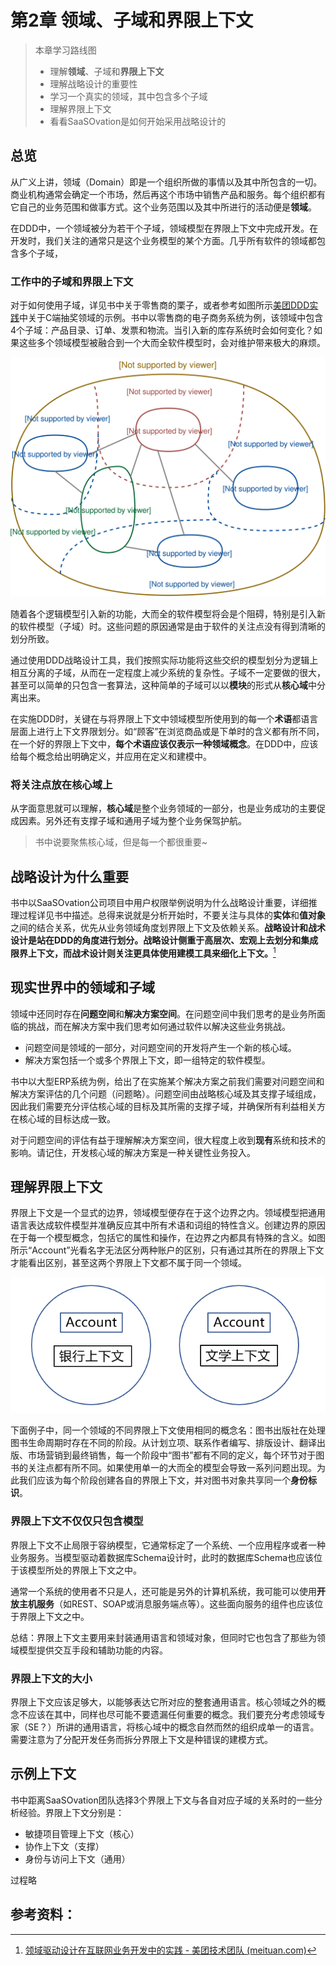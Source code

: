 # 第2章 领域、子域和界限上下文



> 本章学习路线图
>
> - 理解**领域**、子域和**界限上下文**
> - 理解战略设计的重要性
> - 学习一个真实的领域，其中包含多个子域
> - 理解界限上下文
> - 看看SaaSOvation是如何开始采用战略设计的



## 总览

从广义上讲，领域（Domain）即是一个组织所做的事情以及其中所包含的一切。商业机构通常会确定一个市场，然后再这个市场中销售产品和服务。每个组织都有它自己的业务范围和做事方式。这个业务范围以及其中所进行的活动便是**领域**。

在DDD中，一个领域被分为若干个子域，领域模型在界限上下文中完成开发。在开发时，我们关注的通常只是这个业务模型的某个方面。几乎所有软件的领域都包含多个子域，



### 工作中的子域和界限上下文

对于如何使用子域，详见书中关于零售商的栗子，或者参考如图所示[美团DDD实践](https://tech.meituan.com/2017/12/22/ddd-in-practice.html)中关于C端抽奖领域的示例。书中以零售商的电子商务系统为例，该领域中包含4个子域：产品目录、订单、发票和物流。当引入新的库存系统时会如何变化？如果这些多个领域模型被融合到一个大而全软件模型时，会对维护带来极大的麻烦。

<img src="实现领域驱动设计02.assets/美团DDD实践1.svg" alt="美团DDD实践1" style="zoom:80%;" />

随着各个逻辑模型引入新的功能，大而全的软件模型将会是个阻碍，特别是引入新的软件模型（子域）时。这些问题的原因通常是由于软件的关注点没有得到清晰的划分所致。

通过使用DDD战略设计工具，我们按照实际功能将这些交织的模型划分为逻辑上相互分离的子域，从而在一定程度上减少系统的复杂性。子域不一定要做的很大，甚至可以简单的只包含一套算法，这种简单的子域可以以**模块**的形式从**核心域**中分离出来。

在实施DDD时，关键在与将界限上下文中领域模型所使用到的每一个**术语**都语言层面上进行上下文界限划分。如“顾客”在浏览商品或是下单时的含义都有所不同，在一个好的界限上下文中，**每个术语应该仅表示一种领域概念**。在DDD中，应该给每个概念给出明确定义，并应用在定义和建模中。



### 将关注点放在核心域上

从字面意思就可以理解，**核心域**是整个业务领域的一部分，也是业务成功的主要促成因素。另外还有支撑子域和通用子域为整个业务保驾护航。

> 书中说要聚焦核心域，但是每一个都很重要~



## 战略设计为什么重要

书中以SaaSOvation公司项目中用户权限举例说明为什么战略设计重要，详细推理过程详见书中描述。总得来说就是分析开始时，不要关注与具体的**实体**和**值对象**之间的结合关系，优先从业务领域角度划界限上下文及依赖关系。**战略设计和战术设计是站在DDD的角度进行划分。战略设计侧重于高层次、宏观上去划分和集成限界上下文，而战术设计则关注更具体使用建模工具来细化上下文。**[^1]





## 现实世界中的领域和子域

领域中还同时存在**问题空间**和**解决方案空间**。在问题空间中我们思考的是业务所面临的挑战，而在解决方案中我们思考如何通过软件以解决这些业务挑战。

- 问题空间是领域的一部分，对问题空间的开发将产生一个新的核心域。
- 解决方案包括一个或多个界限上下文，即一组特定的软件模型。

书中以大型ERP系统为例，给出了在实施某个解决方案之前我们需要对问题空间和解决方案评估的几个问题（问题略）。问题空间由战略核心域及其支撑子域组成，因此我们需要充分评估核心域的目标及其所需的支撑子域，并确保所有利益相关方在核心域的目标达成一致。

对于问题空间的评估有益于理解解决方案空间，很大程度上收到**现有**系统和技术的影响。请记住，开发核心域的解决方案是一种关键性业务投入。



## 理解界限上下文

界限上下文是一个显式的边界，领域模型便存在于这个边界之内。领域模型把通用语言表达成软件模型并准确反应其中所有术语和词组的特性含义。创建边界的原因在于每一个模型概念，包括它的属性和操作，在边界之内都具有特殊的含义。如图所示“Account”光看名字无法区分两种账户的区别，只有通过其所在的界限上下文才能看出区别，甚至这两个界限上下文都不属于同一个领域。

<img src="实现领域驱动设计02.assets/理解界限上下文1.png" alt="理解界限上下文1" style="zoom:80%;" />

下面例子中，同一个领域的不同界限上下文使用相同的概念名：图书出版社在处理图书生命周期时存在不同的阶段。从计划立项、联系作者编写、排版设计、翻译出版、市场营销到最终销售，每一个阶段中“图书”都有不同的定义，每个环节对于图书的关注点都有所不同。如果使用单一的大而全的模型会导致一系列问题出现。为此我们应该为每个阶段创建各自的界限上下文，并对图书对象共享同一个**身份标识**。



### 界限上下文不仅仅只包含模型

界限上下文不止局限于容纳模型，它通常标定了一个系统、一个应用程序或者一种业务服务。当模型驱动着数据库Schema设计时，此时的数据库Schema也应该位于该模型所处的界限上下文之中。

通常一个系统的使用者不只是人，还可能是另外的计算机系统，我可能可以使用**开放主机服务**（如REST、SOAP或消息服务端点等）。这些面向服务的组件也应该位于界限上下文之中。

总结：界限上下文主要用来封装通用语言和领域对象，但同时它也包含了那些为领域模型提供交互手段和辅助功能的内容。



### 界限上下文的大小

界限上下文应该足够大，以能够表达它所对应的整套通用语言。核心领域之外的概念不应该在其中，同样也尽可能不要遗漏任何重要的概念。我们要充分考虑领域专家（SE？）所讲的通用语言，将核心域中的概念自然而然的组织成单一的语言。需要注意为了分配开发任务而拆分界限上下文是种错误的建模方式。



## 示例上下文

书中距离SaaSOvation团队选择3个界限上下文与各自对应子域的关系时的一些分析经验。界限上下文分别是：

- 敏捷项目管理上下文（核心）
- 协作上下文（支撑）
- 身份与访问上下文（通用）


过程略


## 参考资料：

[^1]: [领域驱动设计在互联网业务开发中的实践 - 美团技术团队 (meituan.com)](https://tech.meituan.com/2017/12/22/ddd-in-practice.html)













